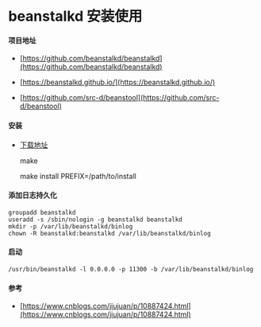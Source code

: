 # beanstalkd 安装使用

#### 项目地址

- [https://github.com/beanstalkd/beanstalkd](https://github.com/beanstalkd/beanstalkd)

- [https://beanstalkd.github.io/](https://beanstalkd.github.io/)

- [https://github.com/src-d/beanstool](https://github.com/src-d/beanstool)

#### 安装

- [下载地址](https://github.com/beanstalkd/beanstalkd/archive/v1.11.tar.gz)

	make

	make install PREFIX=/path/to/install

#### 添加日志持久化

	groupadd beanstalkd
	useradd -s /sbin/nologin -g beanstalkd beanstalkd
	mkdir -p /var/lib/beanstalkd/binlog
	chown -R beanstalkd:beanstalkd /var/lib/beanstalkd/binlog

#### 启动

	/usr/bin/beanstalkd -l 0.0.0.0 -p 11300 -b /var/lib/beanstalkd/binlog 


#### 参考

- [https://www.cnblogs.com/jiujuan/p/10887424.html](https://www.cnblogs.com/jiujuan/p/10887424.html)


